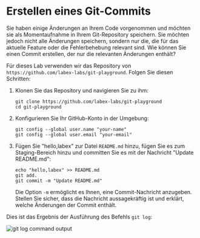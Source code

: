 # Erstellen eines Git-Commits

Sie haben einige Änderungen an Ihrem Code vorgenommen und möchten sie als Momentaufnahme in Ihrem Git-Repository speichern. Sie möchten jedoch nicht alle Änderungen speichern, sondern nur die, die für das aktuelle Feature oder die Fehlerbehebung relevant sind. Wie können Sie einen Commit erstellen, der nur die relevanten Änderungen enthält?

Für dieses Lab verwenden wir das Repository von `https://github.com/labex-labs/git-playground`. Folgen Sie diesen Schritten:

1. Klonen Sie das Repository und navigieren Sie zu ihm:

   ```
   git clone https://github.com/labex-labs/git-playground
   cd git-playground
   ```

2. Konfigurieren Sie Ihr GitHub-Konto in der Umgebung:

   ```
   git config --global user.name "your-name"
   git config --global user.email "your-email"
   ```

3. Fügen Sie "hello,labex" zur Datei `README.md` hinzu, fügen Sie es zum Staging-Bereich hinzu und committen Sie es mit der Nachricht "Update README.md":

   ```
   echo "hello,labex" >> README.md
   git add.
   git commit -m "Update README.md"
   ```

   Die Option `-m` ermöglicht es Ihnen, eine Commit-Nachricht anzugeben. Stellen Sie sicher, dass die Nachricht aussagekräftig ist und erklärt, welche Änderungen der Commit enthält.

Dies ist das Ergebnis der Ausführung des Befehls `git log`:

![git log command output](../assets/challenge-create-commit-step1-1.png)

